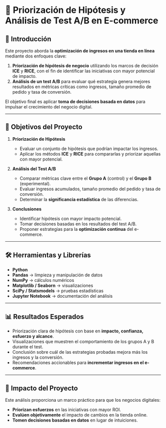 # 🛒 Priorización de Hipótesis y Análisis de Test A/B en E-commerce

## 📌 Introducción
Este proyecto aborda la **optimización de ingresos en una tienda en línea** mediante dos enfoques clave:  
1. **Priorización de hipótesis de negocio** utilizando los marcos de decisión **ICE** y **RICE**, con el fin de identificar las iniciativas con mayor potencial de impacto.  
2. **Análisis de un test A/B** para evaluar qué estrategia genera mejores resultados en métricas críticas como ingresos, tamaño promedio de pedido y tasa de conversión.  

El objetivo final es aplicar **toma de decisiones basada en datos** para impulsar el crecimiento del negocio digital.

---

## 🎯 Objetivos del Proyecto
1. **Priorización de Hipótesis**
   - Evaluar un conjunto de hipótesis que podrían impactar los ingresos.  
   - Aplicar los métodos **ICE** y **RICE** para compararlas y priorizar aquellas con mayor potencial.  

2. **Análisis del Test A/B**
   - Comparar métricas clave entre el **Grupo A** (control) y el **Grupo B** (experimental).  
   - Evaluar ingresos acumulados, tamaño promedio del pedido y tasa de conversión.  
   - Determinar la **significancia estadística** de las diferencias.  

3. **Conclusiones**
   - Identificar hipótesis con mayor impacto potencial.  
   - Tomar decisiones basadas en los resultados del test A/B.  
   - Proponer estrategias para la **optimización continua** del e-commerce.  

---

## 🛠️ Herramientas y Librerías
- **Python**  
- **Pandas** → limpieza y manipulación de datos  
- **NumPy** → cálculos numéricos  
- **Matplotlib / Seaborn** → visualizaciones  
- **SciPy / Statsmodels** → pruebas estadísticas  
- **Jupyter Notebook** → documentación del análisis  

---

## 📊 Resultados Esperados
- Priorización clara de hipótesis con base en **impacto, confianza, esfuerzo y alcance**.  
- Visualizaciones que muestren el comportamiento de los grupos A y B durante el test.  
- Conclusión sobre cuál de las estrategias probadas mejora más los ingresos y la conversión.  
- Recomendaciones accionables para **incrementar ingresos en el e-commerce**.  

---

## 🚀 Impacto del Proyecto
Este análisis proporciona un marco práctico para que los negocios digitales:  
- **Priorizan esfuerzos** en las iniciativas con mayor ROI.  
- **Evalúen objetivamente** el impacto de cambios en la tienda online.  
- **Tomen decisiones basadas en datos** en lugar de intuiciones.  
